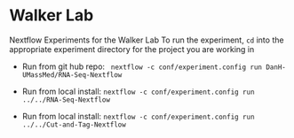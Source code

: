 # Walker Lab
Nextflow Experiments for the Walker Lab
To run the experiment, `cd` into the appropriate experiment directory for the project you are working in

* Run from git hub repo: ` nextflow -c conf/experiment.config run DanH-UMassMed/RNA-Seq-Nextflow`

* Run from local install: `nextflow -c conf/experiment.config run ../../RNA-Seq-Nextflow`
* Run from local install: `nextflow -c conf/experiment.config run ../../Cut-and-Tag-Nextflow`
